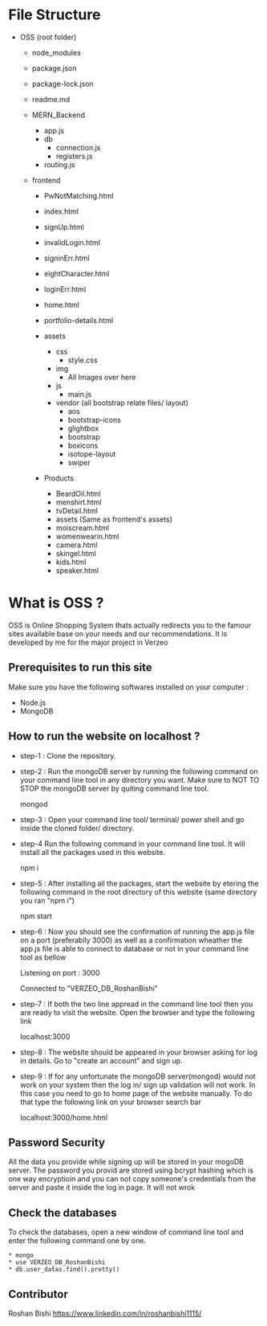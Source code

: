 # File Structure

* OSS (root folder)	
  * node_modules		
  * package.json		
  * package-lock.json	
  * readme.md
  * MERN_Backend	
    * app.js
    * db
      * connection.js	
      * registers.js
    * routing.js
   
  * frontend
      * PwNotMatching.html	
      * index.html		
      * signUp.html		
      * invalidLogin.html	
      * signinErr.html
      * eightCharacter.html	
      * loginErr.html
      * home.html		
      * portfolio-details.html
      * assets	
          * css	
              * style.css
          * img	
              * All Images over here
          * js	
              * main.js
          * vendor (all bootstrap relate files/ layout)
              * aos		
              * bootstrap-icons	
              * glightbox	
              * bootstrap	
              * boxicons	
              * isotope-layout	
              * swiper

      * Products
          * BeardOil.html		
          * menshirt.html		
          * tvDetail.html
          * assets (Same as frontend's assets)			
          * moiscream.html		
          * womenwearin.html
          * camera.html		
          * skingel.html
          * kids.html		
          * speaker.html
     













# What is OSS ?
OSS is Online Shopping System thats actually redirects you to the famour sites available base on your needs and our recommendations. It is developed by me for the major project in Verzeo

## Prerequisites to run this site
Make sure you have the following softwares installed on your computer : 
* Node.js
* MongoDB

## How to run the website on localhost ?
* step-1 : Clone the repository.
* step-2 : Run the mongoDB server by running the following command on your command line tool in any directory you want. Make sure to NOT TO STOP the mongoDB server by quiting command line tool.

    mongod

* step-3 : Open your command line tool/ terminal/ power shell and go inside the cloned folder/ directory.
* step-4 Run the following command in your command line tool. It will install all the packages used in this website.

    npm i

* step-5 : After installing all the packages, start the website by etering the following command in the root directory of this website (same directory you ran "npm i")

    npm start

* step-6 : Now you should see the confirmation of running the app.js file on a port (preferablly 3000) as well as a confirmation wheather the app.js file is able to connect to database or not in your command line tool as bellow

    Listening on port : 3000
    
    Connected to "VERZEO_DB_RoshanBishi"

* step-7 : If both the two line appread in the command line tool then you are ready to visit the website. Open the browser and type the following link

    localhost:3000

* step-8 : The website should be appeared in your browser asking for log in details. Go to "create an account" and sign up.

* step-9 : If for any unfortunate the mongoDB server(mongod) would not work on your system then the log in/ sign up validation will not work. In this case you need to go to home page of the website manually. To do that type the following link on your browser search bar

    localhost:3000/home.html

## Password Security
All the data you provide while signing up will be stored in your mogoDB server.
The password you provid are stored using bcrypt hashing which is one way encryptioin and you can not copy someone's credentials from the server and paste it inside the log in page. It will not wrok

## Check the databases
To check the databases, open a new window of command line tool and enter the following command one by one.

    * mongo
    * use VERZEO_DB_RoshanBishi
    * db.user_datas.find().pretty()

## Contributor
Roshan Bishi    https://www.linkedin.com/in/roshanbishi1115/
